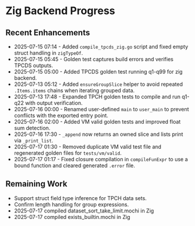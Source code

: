 # Zig Backend Progress

## Recent Enhancements
- 2025-07-15 07:14 - Added `compile_tpcds_zig.go` script and fixed empty struct handling in `zigTypeOf`.
- 2025-07-15 05:45 - Golden test captures build errors and verifies TPCDS outputs.
- 2025-07-15 05:00 - Added TPCDS golden test running q1-q99 for zig backend.
- 2025-07-13 05:12 - Added `ensureGroupSlice` helper to avoid repeated `.Items.items` chains when iterating grouped data.
- 2025-07-13 17:48 - Expanded TPCH golden tests to compile and run q1-q22 with output verification.
- 2025-07-16 00:00 - Renamed user-defined `main` to `user_main` to prevent conflicts with the exported entry point.
- 2025-07-16 02:00 - Added VM valid golden tests and improved float sum detection.
- 2025-07-16 17:30 - `_append` now returns an owned slice and lists print via `_print_list`.
- 2025-07-17 01:30 - Removed duplicate VM valid test file and regenerated golden files for `tests/vm/valid`.
- 2025-07-17 01:17 - Fixed closure compilation in `compileFunExpr` to use a bound function and cleared generated `.error` file.

## Remaining Work
- Support struct field type inference for TPCH data sets.
- Confirm length handling for group expressions.
- 2025-07-17 compiled dataset_sort_take_limit.mochi in Zig
- 2025-07-17 compiled exists_builtin.mochi in Zig
